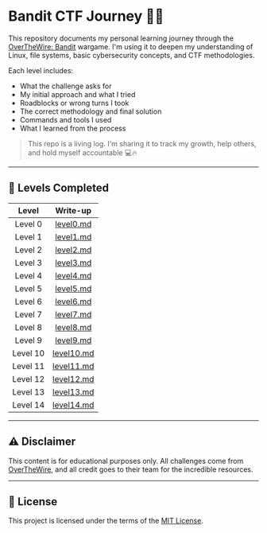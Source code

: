 # Bandit CTF Journey 🏴‍☠️

This repository documents my personal learning journey through the [OverTheWire: Bandit](https://overthewire.org/wargames/bandit/) wargame. I'm using it to deepen my understanding of Linux, file systems, basic cybersecurity concepts, and CTF methodologies.

Each level includes:
- What the challenge asks for
- My initial approach and what I tried
- Roadblocks or wrong turns I took
- The correct methodology and final solution
- Commands and tools I used
- What I learned from the process

> This repo is a living log. I'm sharing it to track my growth, help others, and hold myself accountable 💻🔥

---

## 📂 Levels Completed

| Level | Write-up |
|:-------:|:----------:|
| Level 0 | [level0.md](level0.md) |
| Level 1 | [level1.md](level1.md) |
| Level 2 | [level2.md](level2.md) |
| Level 3 | [level3.md](level3.md) |
| Level 4 | [level4.md](level4.md) |
| Level 5 | [level5.md](level5.md) |
| Level 6 | [level6.md](level6.md) |
| Level 7 | [level7.md](level7.md) |
| Level 8 | [level8.md](level8.md) |
| Level 9 | [level9.md](level9.md) |
| Level 10 | [level10.md](level10.md) |
| Level 11 | [level11.md](level11.md) |
| Level 12 | [level12.md](level12.md) |
| Level 13 | [level13.md](level13.md) |
| Level 14 | [level14.md](level14.md) |



---

## ⚠️ Disclaimer

This content is for educational purposes only. All challenges come from [OverTheWire](https://overthewire.org), and all credit goes to their team for the incredible resources.

---

## 🧾 License

This project is licensed under the terms of the [MIT License](LICENSE).
